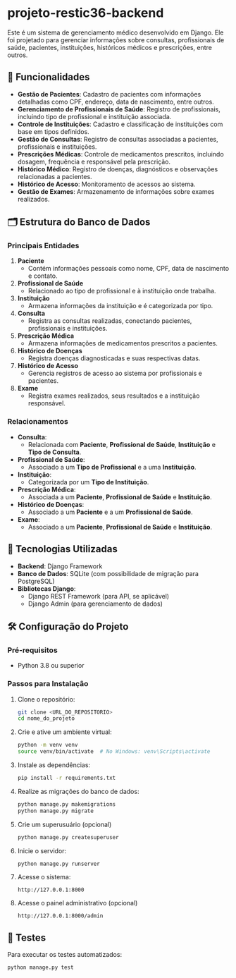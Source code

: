 # projeto-restic36-backend

Este é um sistema de gerenciamento médico desenvolvido em Django. Ele foi projetado para gerenciar informações sobre consultas, profissionais de saúde, pacientes, instituições, históricos médicos e prescrições, entre outros.

## 📑 Funcionalidades

- **Gestão de Pacientes**: Cadastro de pacientes com informações detalhadas como CPF, endereço, data de nascimento, entre outros.
- **Gerenciamento de Profissionais de Saúde**: Registro de profissionais, incluindo tipo de profissional e instituição associada.
- **Controle de Instituições**: Cadastro e classificação de instituições com base em tipos definidos.
- **Gestão de Consultas**: Registro de consultas associadas a pacientes, profissionais e instituições.
- **Prescrições Médicas**: Controle de medicamentos prescritos, incluindo dosagem, frequência e responsável pela prescrição.
- **Histórico Médico**: Registro de doenças, diagnósticos e observações relacionadas a pacientes.
- **Histórico de Acesso**: Monitoramento de acessos ao sistema.
- **Gestão de Exames**: Armazenamento de informações sobre exames realizados.

## 🗂️ Estrutura do Banco de Dados

### Principais Entidades

1. **Paciente**
   - Contém informações pessoais como nome, CPF, data de nascimento e contato.
2. **Profissional de Saúde**
   - Relacionado ao tipo de profissional e à instituição onde trabalha.
3. **Instituição**
   - Armazena informações da instituição e é categorizada por tipo.
4. **Consulta**
   - Registra as consultas realizadas, conectando pacientes, profissionais e instituições.
5. **Prescrição Médica**
   - Armazena informações de medicamentos prescritos a pacientes.
6. **Histórico de Doenças**
   - Registra doenças diagnosticadas e suas respectivas datas.
7. **Histórico de Acesso**
   - Gerencia registros de acesso ao sistema por profissionais e pacientes.
8. **Exame**
   - Registra exames realizados, seus resultados e a instituição responsável.

### Relacionamentos

- **Consulta**:
  - Relacionada com **Paciente**, **Profissional de Saúde**, **Instituição** e **Tipo de Consulta**.
- **Profissional de Saúde**:
  - Associado a um **Tipo de Profissional** e a uma **Instituição**.
- **Instituição**:
  - Categorizada por um **Tipo de Instituição**.
- **Prescrição Médica**:
  - Associada a um **Paciente**, **Profissional de Saúde** e **Instituição**.
- **Histórico de Doenças**:
  - Associado a um **Paciente** e a um **Profissional de Saúde**.
- **Exame**:
  - Associado a um **Paciente**, **Profissional de Saúde** e **Instituição**.

## 🚀 Tecnologias Utilizadas

- **Backend**: Django Framework
- **Banco de Dados**: SQLite (com possibilidade de migração para PostgreSQL)
- **Bibliotecas Django**:
  - Django REST Framework (para API, se aplicável)
  - Django Admin (para gerenciamento de dados)

## 🛠️ Configuração do Projeto

### Pré-requisitos

- Python 3.8 ou superior

### Passos para Instalação

1. Clone o repositório:

   ```bash
   git clone <URL_DO_REPOSITORIO>
   cd nome_do_projeto
   ```

2. Crie e ative um ambiente virtual:

   ```bash
   python -m venv venv
   source venv/bin/activate  # No Windows: venv\Scripts\activate
   ```

3. Instale as dependências:

   ```bash
   pip install -r requirements.txt
   ```

4. Realize as migrações do banco de dados:

   ```bash
   python manage.py makemigrations
   python manage.py migrate
   ```

5. Crie um superusuário (opcional) <br>
   ```bash
   python manage.py createsuperuser
   ```

6. Inicie o servidor:

   ```bash
   python manage.py runserver
   ```

7. Acesse o sistema:
   ```
   http://127.0.0.1:8000
   ```

8. Acesse o painel administrativo (opcional) <br>
   ```
   http://127.0.0.1:8000/admin
   ```

## 🧪 Testes

Para executar os testes automatizados:

```bash
python manage.py test
```